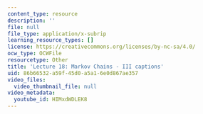 ```yaml
---
content_type: resource
description: ''
file: null
file_type: application/x-subrip
learning_resource_types: []
license: https://creativecommons.org/licenses/by-nc-sa/4.0/
ocw_type: OCWFile
resourcetype: Other
title: 'Lecture 18: Markov Chains - III captions'
uid: 86b66532-a59f-45d0-a5a1-6e0d867ae357
video_files:
  video_thumbnail_file: null
video_metadata:
  youtube_id: HIMxdWDLEK8
---
```

